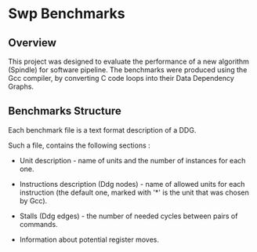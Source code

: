 # Swp Benchmarks

## Overview
This project was designed to evaluate the performance of a new algorithm (Spindle) for software pipeline. The benchmarks were produced using the Gcc compiler, by converting C code loops into their Data Dependency Graphs. 

## Benchmarks Structure
Each benchmark file is a text format description of a DDG.

Such a file, contains the following sections :

- Unit description - name of units and the number of instances for each one.

- Instructions description (Ddg nodes) - name of allowed units for each instruction (the default one, marked with '*' is the unit that was chosen by Gcc).

- Stalls (Ddg edges) - the number of needed cycles between pairs of commands.  

- Information about potential register moves.

  

